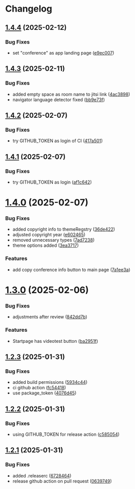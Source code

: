 # Changelog

## [1.4.4](https://github.com/nordeck/ovc-frontend/compare/v1.4.3...v1.4.4) (2025-02-12)


### Bug Fixes

* set "conference" as app landing page ([e9ec007](https://github.com/nordeck/ovc-frontend/commit/e9ec00750306664e493f07823cb83cd8386f2c13))

## [1.4.3](https://github.com/nordeck/ovc-frontend/compare/v1.4.2...v1.4.3) (2025-02-11)


### Bug Fixes

* added empty space as room name to jitsi link ([4ac3898](https://github.com/nordeck/ovc-frontend/commit/4ac38989e55220b3987eea89824fe9b7646ede7e))
* navigator language detector fixed ([bb9e73f](https://github.com/nordeck/ovc-frontend/commit/bb9e73f01be12fc055adfd3d803ebddb90220c52))

## [1.4.2](https://github.com/nordeck/ovc-frontend/compare/v1.4.1...v1.4.2) (2025-02-07)


### Bug Fixes

* try GITHUB_TOKEN as login of CI ([417a501](https://github.com/nordeck/ovc-frontend/commit/417a5015e7362eb2b6ceb6a1f0135d1173bfcc2e))

## [1.4.1](https://github.com/nordeck/ovc-frontend/compare/v1.4.0...v1.4.1) (2025-02-07)


### Bug Fixes

* try GITHUB_TOKEN as login ([af1c642](https://github.com/nordeck/ovc-frontend/commit/af1c6422f7cbdaf639465a59ebdd6e84cceaeeb9))

# [1.4.0](https://github.com/nordeck/ovc-frontend/compare/v1.3.0...v1.4.0) (2025-02-07)


### Bug Fixes

* added copyright info to themeRegstry ([36de422](https://github.com/nordeck/ovc-frontend/commit/36de4222606d66eb7af2fe52d22fdc360bb42e02))
* adjusted copyright year ([e602465](https://github.com/nordeck/ovc-frontend/commit/e60246545114abc3c88b50b9b02cc8f8ed0dd511))
* removed unnecessary types ([7ad7238](https://github.com/nordeck/ovc-frontend/commit/7ad72380b7e2e933e881715d05f0020b4dc63ab1))
* theme options added ([3ea3717](https://github.com/nordeck/ovc-frontend/commit/3ea3717c3e7f10fc4b593d173817c393ab9f8527))


### Features

* add copy conference info button to main page ([7a1ee3a](https://github.com/nordeck/ovc-frontend/commit/7a1ee3a3a855e9ce453804b3a0ca33512257dfe1))

# [1.3.0](https://github.com/nordeck/ovc-frontend/compare/v1.2.3...v1.3.0) (2025-02-06)


### Bug Fixes

* adjustments after review ([842dd7b](https://github.com/nordeck/ovc-frontend/commit/842dd7b40565aaaf83c441e8ad94896d48a49588))


### Features

* Startpage has videotest button ([ba2951f](https://github.com/nordeck/ovc-frontend/commit/ba2951faff75160ffb55afdca208ac756db41047))

## [1.2.3](https://github.com/nordeck/ovc-frontend/compare/v1.2.2...v1.2.3) (2025-01-31)


### Bug Fixes

* added  build permissions ([5934c44](https://github.com/nordeck/ovc-frontend/commit/5934c44776750034d00584632d9aec74aebd1b41))
* ci github action ([fc54418](https://github.com/nordeck/ovc-frontend/commit/fc544185721d2ab4dc0be661489c283ac32c3ed6))
* use package_token ([4076d45](https://github.com/nordeck/ovc-frontend/commit/4076d45d9de706ef9866fb5f411fdf4c07e58d09))

## [1.2.2](https://github.com/nordeck/ovc-frontend/compare/v1.2.1...v1.2.2) (2025-01-31)


### Bug Fixes

* using GITHUB_TOKEN for release action ([c585054](https://github.com/nordeck/ovc-frontend/commit/c585054fb421f97c81a956c38246a054e07c505c))

## [1.2.1](https://github.com/nordeck/ovc-frontend/compare/v1.2.0...v1.2.1) (2025-01-31)


### Bug Fixes

* added .releaserc ([6728464](https://github.com/nordeck/ovc-frontend/commit/6728464556f6da6138f4ce98fe2d4ee29fec4649))
* release github action on pull request ([0639749](https://github.com/nordeck/ovc-frontend/commit/0639749634ea445730c02864a5d49fa9a5c6c140))
